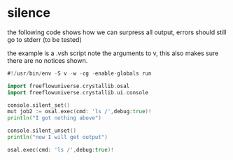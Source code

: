 # silence

the following code shows how we can surpress all output, errors should still go to stderr (to be tested)

the example is a .vsh script note the arguments to v, this also makes sure there are no notices shown.

```go
#!/usr/bin/env -S v -w -cg -enable-globals run

import freeflowuniverse.crystallib.osal
import freeflowuniverse.crystallib.ui.console

console.silent_set()
mut job2 := osal.exec(cmd: 'ls /',debug:true)!
println("I got nothing above")

console.silent_unset()
println("now I will get output")

osal.exec(cmd: 'ls /',debug:true)!
```